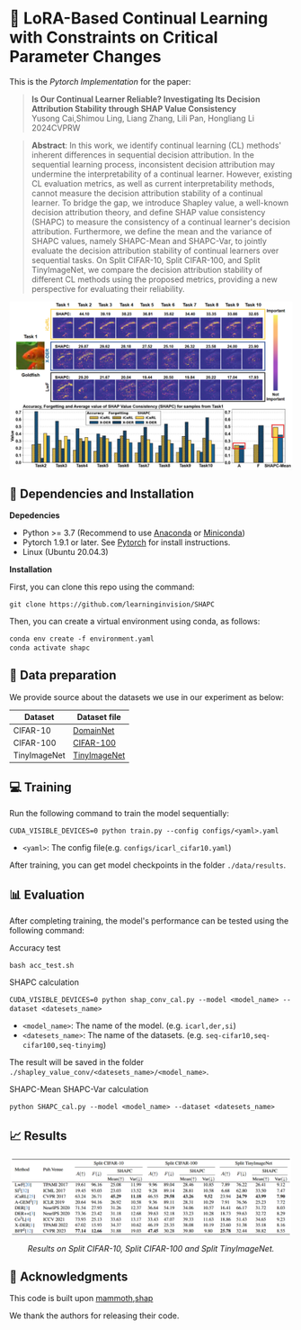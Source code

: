 # :page_with_curl: LoRA-Based Continual Learning with Constraints on Critical Parameter Changes

This is the *Pytorch Implementation* for the paper:

> **Is Our Continual Learner Reliable? Investigating Its Decision Attribution
Stability through SHAP Value Consistency** <br>Yusong Cai,Shimou Ling, Liang Zhang, Lili Pan, Hongliang Li <br>
> 2024CVPRW

> **Abstract**:  In this work, we identify continual learning (CL) methods' inherent differences in sequential decision attribution. 
In the sequential learning process, inconsistent decision attribution may undermine the interpretability of a continual learner. 
However, existing CL evaluation metrics, as well as current interpretability methods, cannot measure the decision attribution stability of a continual learner. 
To bridge the gap, we introduce Shapley value, a well-known decision attribution theory, and define SHAP value consistency (SHAPC) to measure the consistency of a continual learner's decision attribution.
 Furthermore, we define the mean and the variance of SHAPC values, namely SHAPC-Mean and SHAPC-Var, to jointly evaluate the decision attribution stability of continual learners over sequential tasks. 
On Split CIFAR-10, Split CIFAR-100, and Split TinyImageNet, we compare the decision attribution stability of different CL methods using the proposed metrics, providing a new perspective for evaluating their reliability. 

<div align=center>
<img align="middle" width="800" src="figures/figure1.png">
</div>

## 🔧 Dependencies and Installation
**Depedencies**
* Python >= 3.7 (Recommend to use [Anaconda](https://www.anaconda.com/download/#linux) or [Miniconda](https://docs.conda.io/en/latest/miniconda.html))
* Pytorch 1.9.1 or later. See [Pytorch]( https://pytorch.org) for install instructions.
* Linux (Ubuntu 20.04.3)

**Installation**

First, you can clone this repo using the command:

```shell 
git clone https://github.com/learninginvision/SHAPC
```

Then, you can create a virtual environment using conda, as follows:

```shell
conda env create -f environment.yaml
conda activate shapc
```

## :floppy_disk: Data preparation
We provide source about the datasets we use in our experiment as below:

| Dataset   | Dataset file                                                 |
| --------- | ------------------------------------------------------------ |
| CIFAR-10| [DomainNet]( http://www.cs.toronto.edu/~kriz/cifar-10-python.tar.gz) |
| CIFAR-100  | [CIFAR-100](http://www.cs.toronto.edu/~kriz/cifar-100-python.tar.gz) |
| TinyImageNet | [TinyImageNet](https://unimore365-my.sharepoint.com/:u:/g/personal/263133_unimore_it/EVKugslStrtNpyLGbgrhjaABqRHcE3PB_r2OEaV7Jy94oQ?e=9K29aD) |


##  💻 Training
Run the following command to train the model sequentially:


```shell
CUDA_VISIBLE_DEVICES=0 python train.py --config configs/<yaml>.yaml
```
- `<yaml>`: The config file(e.g. `configs/icarl_cifar10.yaml`)

After training, you can get model checkpoints in the folder `./data/results`.

## 📊 Evaluation
After completing training, the model's performance can be tested using the following command:


Accuracy test
```shell
bash acc_test.sh
```
SHAPC calculation
```shell
CUDA_VISIBLE_DEVICES=0 python shap_conv_cal.py --model <model_name> --dataset <datesets_name>
```
- `<model_name>`: The name of the model. (e.g. `icarl,der,si`)
- `<datesets_name>`: The name of the datasets. (e.g. `seq-cifar10,seq-cifar100,seq-tinyimg`)

The result will be saved in the folder `./shapley_value_conv/<datesets_name>/<model_name>`.

SHAPC-Mean SHAPC-Var calculation
```shell
python SHAPC_cal.py --model <model_name> --dataset <datesets_name>
```
## 📈 Results

<div align="center">
<img align="middle" width="500" src="figures/table.png">

*Results on Split CIFAR-10, Split CIFAR-100 and Split TinyImageNet.*
</div>

## 📜 Acknowledgments

This code is built upon [mammoth](https://aimagelab.github.io/mammoth/),[shap](https://shap.readthedocs.io/en/latest/index.html)


We thank the authors for releasing their code.